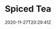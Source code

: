 ---
layout: recipe
date: 2020-11-27T20:29:41Z
draft: true    
title:  "Spiced Tea"
# image: cappuccino.jpg
authorName: Great Grandma Laverne
category: beverage
tags:
  - beverage
  - laverne
yield: #
prepTime: #
cookTime: #

ingredients:
- 1 7 oz. jar Tang
- 1/2 cup Instant Tea
- 1 1/2 cup Sugar
- 1 package (small) Lemonade Mix
- 1 tsp. Cinnamon
- 1/4 Cloves

directions:
- (Optional) You can substitute red-hot candies for the cinnamon.
- Mix all ingredients together and store in airtight container.
---